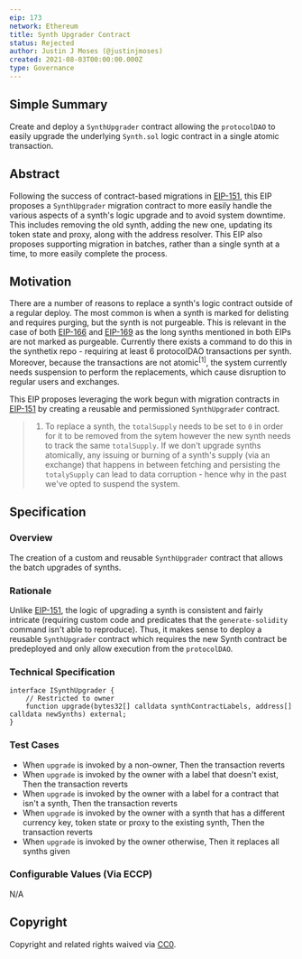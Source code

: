 ```yaml
---
eip: 173
network: Ethereum
title: Synth Upgrader Contract
status: Rejected
author: Justin J Moses (@justinjmoses)
created: 2021-08-03T00:00:00.000Z
type: Governance
---
```


<!--You can leave these HTML comments in your merged EIP and delete the visible duplicate text guides, they will not appear and may be helpful to refer to if you edit it again. This is the suggested template for new EIPs. Note that an EIP number will be assigned by an editor. When opening a pull request to submit your EIP, please use an abbreviated title in the filename, `eip-draft_title_abbrev.md`. The title should be 44 characters or less.-->

## Simple Summary

<!--"If you can't explain it simply, you don't understand it well enough." Simply describe the outcome the proposed changes intends to achieve. This should be non-technical and accessible to a casual community member.-->

Create and deploy a `SynthUpgrader` contract allowing the `protocolDAO` to easily upgrade the underlying `Synth.sol` logic contract in a single atomic transaction.

## Abstract

<!--A short (~200 word) description of the proposed change, the abstract should clearly describe the proposed change. This is what *will* be done if the EIP is implemented, not *why* it should be done or *how* it will be done. If the EIP proposes deploying a new contract, write, "we propose to deploy a new contract that will do x".-->

Following the success of contract-based migrations in [EIP-151](./eip-151.md), this EIP proposes a `SynthUpgrader` migration contract to more easily handle the various aspects of a synth's logic upgrade and to avoid system downtime. This includes removing the old synth, adding the new one, updating its token state and proxy, along with the address resolver. This EIP also proposes supporting migration in batches, rather than a single synth at a time, to more easily complete the process.

## Motivation

<!--This is the problem statement. This is the *why* of the EIP. It should clearly explain *why* the current state of the protocol is inadequate.  It is critical that you explain *why* the change is needed, if the EIP proposes changing how something is calculated, you must address *why* the current calculation is innaccurate or wrong. This is not the place to describe how the EIP will address the issue!-->

There are a number of reasons to replace a synth's logic contract outside of a regular deploy. The most common is when a synth is marked for delisting and requires purging, but the synth is not purgeable. This is relevant in the case of both [EIP-166](./eip-166.md) and [EIP-169](./eip-169.md) as the long synths mentioned in both EIPs are not marked as purgeable. Currently there exists a command to do this in the synthetix repo - requiring at least 6 protocolDAO transactions per synth. Moreover, because the transactions are not atomic<sup>[1]</sup>, the system currently needs suspension to perform the replacements, which cause disruption to regular users and exchanges.

This EIP proposes leveraging the work begun with migration contracts in [EIP-151](./eip-151.md) by creating a reusable and permissioned `SynthUpgrader` contract.

> 1. To replace a synth, the `totalSupply` needs to be set to `0` in order for it to be removed from the sytem however the new synth needs to track the same `totalSupply`. If we don't upgrade synths atomically, any issuing or burning of a synth's supply (via an exchange) that happens in between fetching and persisting the `totalySupply` can lead to data corruption - hence why in the past we've opted to suspend the system.

## Specification

<!--The specification should describe the syntax and semantics of any new feature, there are five sections
1. Overview
2. Rationale
3. Technical Specification
4. Test Cases
5. Configurable Values
-->

### Overview

<!--This is a high level overview of *how* the EIP will solve the problem. The overview should clearly describe how the new feature will be implemented.-->

The creation of a custom and reusable `SynthUpgrader` contract that allows the batch upgrades of synths.

### Rationale

<!--This is where you explain the reasoning behind how you propose to solve the problem. Why did you propose to implement the change in this way, what were the considerations and trade-offs. The rationale fleshes out what motivated the design and why particular design decisions were made. It should describe alternate designs that were considered and related work. The rationale may also provide evidence of consensus within the community, and should discuss important objections or concerns raised during discussion.-->

Unlike [EIP-151](./eip-151.md), the logic of upgrading a synth is consistent and fairly intricate (requiring custom code and predicates that the `generate-solidity` command isn't able to reproduce). Thus, it makes sense to deploy a reusable `SynthUpgrader` contract which requires the new Synth contract be predeployed and only allow execution from the `protocolDAO`.

### Technical Specification

<!--The technical specification should outline the public API of the changes proposed. That is, changes to any of the interfaces Elysian currently exposes or the creations of new ones.-->

```solidity
interface ISynthUpgrader {
    // Restricted to owner
    function upgrade(bytes32[] calldata synthContractLabels, address[] calldata newSynths) external;
}
```

### Test Cases

<!--Test cases for an implementation are mandatory for EIPs but can be included with the implementation..-->

- When `upgrade` is invoked by a non-owner, Then the transaction reverts
- When `upgrade` is invoked by the owner with a label that doesn't exist, Then the transaction reverts
- When `upgrade` is invoked by the owner with a label for a contract that isn't a synth, Then the transaction reverts
- When `upgrade` is invoked by the owner with a synth that has a different currency key, token state or proxy to the existing synth, Then the transaction reverts
- When `upgrade` is invoked by the owner otherwise, Then it replaces all synths given

### Configurable Values (Via ECCP)

<!--Please list all values configurable via ECCP under this implementation.-->

N/A

## Copyright

Copyright and related rights waived via [CC0](https://creativecommons.org/publicdomain/zero/1.0/).